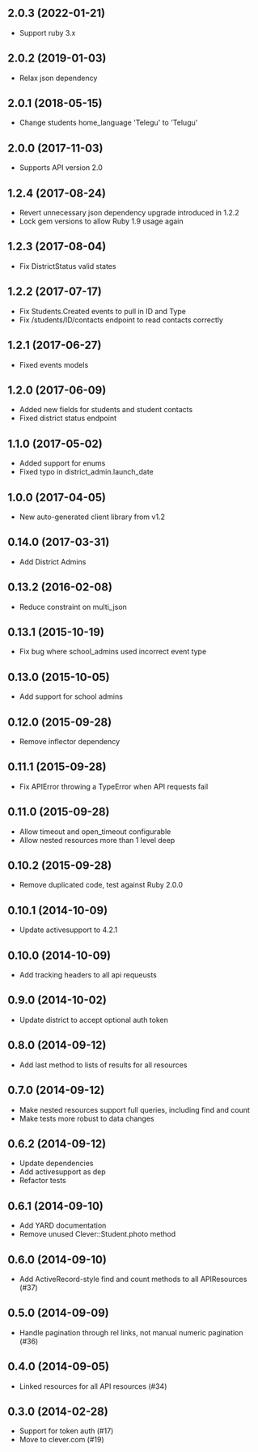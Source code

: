 ## 2.0.3 (2022-01-21)

* Support ruby 3.x

## 2.0.2 (2019-01-03)

* Relax json dependency

## 2.0.1 (2018-05-15)

* Change students home_language 'Telegu' to 'Telugu'

## 2.0.0 (2017-11-03)

* Supports API version 2.0

## 1.2.4 (2017-08-24)

* Revert unnecessary json dependency upgrade introduced in 1.2.2
* Lock gem versions to allow Ruby 1.9 usage again

## 1.2.3 (2017-08-04)

* Fix DistrictStatus valid states

## 1.2.2 (2017-07-17)

* Fix Students.Created events to pull in ID and Type
* Fix /students/ID/contacts endpoint to read contacts correctly

## 1.2.1 (2017-06-27)

* Fixed events models

## 1.2.0 (2017-06-09)

* Added new fields for students and student contacts
* Fixed district status endpoint

## 1.1.0 (2017-05-02)

* Added support for enums
* Fixed typo in district_admin.launch_date

## 1.0.0 (2017-04-05)

* New auto-generated client library from v1.2

## 0.14.0 (2017-03-31)

* Add District Admins

## 0.13.2 (2016-02-08)

* Reduce constraint on multi_json

## 0.13.1 (2015-10-19)

* Fix bug where school_admins used incorrect event type

## 0.13.0 (2015-10-05)

* Add support for school admins

## 0.12.0 (2015-09-28)

* Remove inflector dependency

## 0.11.1 (2015-09-28)

* Fix APIError throwing a TypeError when API requests fail

## 0.11.0 (2015-09-28)

* Allow timeout and open_timeout configurable
* Allow nested resources more than 1 level deep

## 0.10.2 (2015-09-28)

* Remove duplicated code, test against Ruby 2.0.0

## 0.10.1 (2014-10-09)

* Update activesupport to 4.2.1

## 0.10.0 (2014-10-09)

* Add tracking headers to all api requeusts

## 0.9.0 (2014-10-02)

* Update district to accept optional auth token

## 0.8.0 (2014-09-12)

* Add last method to lists of results for all resources

## 0.7.0 (2014-09-12)

* Make nested resources support full queries, including find and count
* Make tests more robust to data changes

## 0.6.2 (2014-09-12)

* Update dependencies
* Add activesupport as dep
* Refactor tests

## 0.6.1 (2014-09-10)

* Add YARD documentation
* Remove unused Clever::Student.photo method

## 0.6.0 (2014-09-10)

* Add ActiveRecord-style find and count methods to all APIResources (#37)

## 0.5.0 (2014-09-09)

* Handle pagination through rel links, not manual numeric pagination (#36)

## 0.4.0 (2014-09-05)

* Linked resources for all API resources (#34)

## 0.3.0 (2014-02-28)

* Support for token auth (#17)
* Move to clever.com (#19)
